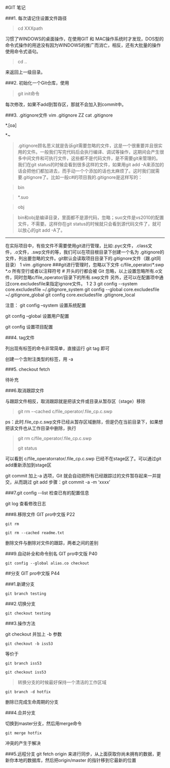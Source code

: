 #GIT 笔记

###1. 每次请记住设置文件路径

>cd XXXpath

习惯了WINDOWS的桌面操作，在使用GIT 和 MAC操作系统时才发现，DOS型的命令式操作的用途没有因为WINDOWS的推广而消亡，相反，还有大批量的操作使用命令式语句。

>cd ..

来返回上一级目录。

###2. 初始化一个Git仓库，使用

>git init命令


每次修改，如果不add到暂存区，那就不会加入到commit中。

###3. .gitignore文件
vim .gitignore
ZZ
cat .gitignore

*.[oa]

*~

>.gitignore顾名思义就是告诉git需要忽略的文件，这是一个很重要并且很实用的文件。一般我们写完代码后会执行编译、调试等操作，这期间会产生很多中间文件和可执行文件，这些都不是代码文件，是不需要git来管理的。我们在git status的时候会看到很多这样的文件，如果用git add -A来添加的话会把他们都加进去，而手动一个个添加的话也太麻烦了。这时我们就需要.gitignore了。比如一般c#的项目我的.gitignore是这样写的：

>bin

>*.suo

>obj

>bin和obj是编译目录，里面都不是源代码，忽略；suo文件是vs2010的配置文件，不需要。这样你在git status的时候就只会看到源代码文件了，就可以放心的git add -A了。

---
在实际项目中，有些文件不需要使用git进行管理，比如:.pyc文件，.class文件，.o文件，.swp文件的等，我们可以在项目根目录下创建一个名为 .gitignore的文件，列出要忽略的文件。git默认会读取项目目录下的.gitignore文件（跟.git同目录）
1
vim .gitignore
###git进行管理时，忽略以下文件
c/file_operator/*.swp
*.o
所有空行或者以注释符号 # 开头的行都会被 Git 忽略，以上设置忽略所有.o文件，同时忽略c/file_operator/目录下的所有.swp文件
另外，还可以在配置项中通过core.excludesfile来指定ignore文件。
1
2
3
git config --system core.excludesfile ~/.gitignore_system
git config --global core.excludesfile ~/.gitignore_global
git config core.excludesfile .gitignore_local

注意：
git config –system 设置系统配置

git config –global 设置用户配置

git config  设置项目配置

###4. tag文件

列出现有标签的命令非常简单，直接运行 git tag 即可

创建一个含附注类型的标签，用 -a 

###5. checkout fetch

待补充

###6.取消跟踪文件

与跟踪文件相反，取消跟踪就是把该文件或目录从暂存区（stage）移除
>git rm --cached  c/file_operator/.file_cp.c.swp

ps：此时.file_cp.c.swp文件已经从暂存区域删除，但是仍在当前目录下，如果想把该文件也从工作目录中删除，执行
>git rm c/file_operator/.file_cp.c.swp
>
>git status

可以看到 c/file_operatorrator/.file_cp.c.swp 已经不在stage区了。可以通过git add重新添加到stage区


 git commit 加上-a 选项，Git 就会自动把所有已经跟踪过的文件暂存起来一并提交，从而跳过 git add 步骤：git commit -a -m ‘xxxx’


###7.git config --list 检查已有的配置信息

git log 查看修改日志

###8.移除文件 GIT pro中文版 P22

    git rm 
    
    git rm --cached readme.txt

删除文件与删除对文件的跟踪，两者之间的差别


###9.自动补全和命令别名 GIT pro中文版 P40

    git config --global alias.co checkout


##分支 GIT pro中文版 P44

###1.新建分支

    git branch testing

###2.切换分支

    git checkout testing

###3.操作方法

git checkout 并加上 -b 参数

    git checkout -b iss53

等价于
    
    git branch iss53
    
    git checkout iss53

> 转换分支的时候最好保持一个清洁的工作区域

    git branch -d hotfix

删除已完成生命周期的分支

###4.合并分支

切换到master分支，然后用merge命令

    git merge hotfix

冲突的产生于解决

###5.远程分支
git fetch origin 来进行同步，从上面获取你尚未拥有的数据，更新你本地的数据库，然后把origin/master 的指针移到它最新的位置
